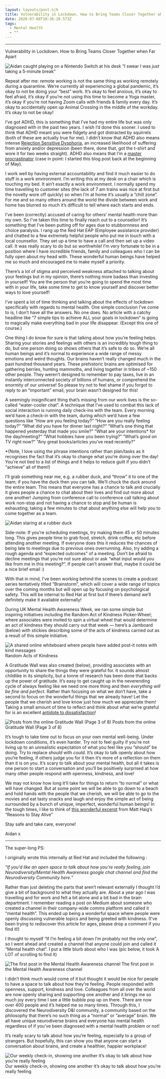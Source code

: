```yaml
---
layout: layouts/post.njk
title: Vulnerability in Lockdown. How to Bring Teams Closer Together when Far Apart
date: 2020-07-08T10:36:20.573Z
tags:
  - Mental Health
  - ""
---
```

- - -

Vulnerability in Lockdown. How to Bring Teams Closer Together when Far Apart

![Aidan caught playing on a Nintendo Switch at his desk](https://cdn-images-1.medium.com/max/800/0*68qwS8PsSVJ9dtNd) “I swear I was *just* taking a 5-minute break”

Repeat after me: remote working is not the same thing as working remotely during a quarantine. We’re currently all experiencing a global pandemic, it’s okay to not be doing your “best” work. It’s okay to feel anxious, it’s okay to feel afraid, it’s okay if you’re not using this time to become a Yoga master, it’s okay if you’re not having Zoom calls with friends & family every day. It’s okay to accidentally open up Animal Crossing in the middle of the workday. It’s okay to not be okay!

I’ve got ADHD, this is something that I’ve had my entire life but was only diagnosed with in the past two years. I wish I’d done this sooner. I used to think that ADHD meant you were fidgety and got distracted by squirrels (both of these are actually true for me). I didn’t know that ADHD also means intense [Rejection Sensitive Dysphoria](https://www.additudemag.com/rejection-sensitive-dysphoria-and-adhd/), an increased likelihood of suffering from anxiety and/or depression (been there, done that, got the t-shirt and wore it for two weeks straight). ADHD also means that I’m a [master procrastinator](https://www.youtube.com/watch?v=arj7oStGLkU) (case in point: I started this blog post back at the beginning of May).

I work well by having external accountability and find it much easier to do stuff in a work environment. I’m writing this at my desk on a chair which is touching my bed. It ain’t exactly a work environment. I normally spend my time travelling to customer sites (the lack of 7 am trains was nice at first but the novelty wore off quickly) so when I’m at home it’s usually a “chill zone”. For me and so many others around the world the divide between work and home has blurred so much it’s difficult to tell where each starts and ends.

I’ve been (correctly) accused of caring for others’ mental health more than my own. So I’ve taken this time to finally reach out to a counsellor! It’s something that I’ve been putting off for ages due to stubbornness and choice paralysis. I rang up the Red Hat EAP (Employee assistance provider) and chatted to a few extremely helpful people who put me in touch with a local counsellor. They set up a time to have a call and then set up a video call. It was really scary to do but so worthwhile! I’m very fortunate to be in a position where I have incredible friends, family and colleagues who I can be fully open about my head with. These wonderful human beings have helped me so much and encouraged me to make myself a priority.

There’s a lot of stigma and perceived weakness attached to talking about your feelings but in my opinion, there’s nothing more badass than investing in yourself! You are the person that you’re going to spend the most time with in your life, take some time to get to know yourself and discover better ways to love yourself!

I’ve spent a lot of time thinking and talking about the effects of lockdown specifically with regards to mental health. One simple conclusion I’ve come to is, I don’t have all the answers. No one does. No article with a catchy headline like “7 simple tips to achieve ALL your goals in lockdown” is going to magically make everything bad in your life disappear. (Except this one of course.)

One thing I do know for sure is that talking about how you’re feeling helps. Sharing your stories and feelings with others is an incredibly tough thing to do, but one person doing so shows others that it’s safe to do so. We’re all human beings and it’s normal to experience a wide range of messy emotions and weird thoughts. Our brains haven’t really changed much in the past hundred thousand years. These prehistoric brains are optimised for gathering berries, hunting mammoths, and living together in tribes of ~150 other people. They weren’t designed to remember to pay taxes, live in an instantly interconnected society of billions of humans, or comprehend the enormity of our universe! So please try not to feel shame if you forgot to reply to an “important” email, your brain wasn’t designed for this!

A seemingly insignificant thing that’s missing from our work lives is the so-called “water-cooler chat”. A technique that I’ve used to combat this lack of social interaction is running daily check-ins with the team. Every morning we’d have a check-in with the team, during which we’d have a few questions like “How are you feeling today?” “How are you really feeling today?” “What did you have for dinner last night?” “What’s one thing that happened yesterday that made you smile?” “What are your intentions* for the day/meeting?” “What hobbies have you been trying?” “What’s good on TV right now?” “Any great books/articles you’ve read recently?”

\*(Note, I love using the phrase intentions rather than plan/tasks as it recognises the fact that it’s okay to change what you’re doing over the day! You’re not tied to a list of things and it helps to reduce guilt if you didn’t “achieve” all of them!)

I’ll grab something near me, e.g. a rubber duck, and “throw” it to one of the team; if you have the duck then you can talk. We’ll chuck the duck around the entire team. This means that everyone has a chance to talk and crucially it gives people a chance to chat about their lives and find out more about one another! Jumping from conference call to conference call talking about work non-stop and not having a chance to stop and be human is exhausting; taking a few minutes to chat about anything else will help you to come together as a team.

![Aidan staring at a rubber duck](https://cdn-images-1.medium.com/max/600/0*9XI4VjZz1BovXRWW)

Side-note: If you’re scheduling meetings, try making them 45 or 50 minutes long. This gives people time to grab food, stretch, drink coffee, etc before attending another meeting. If everyone does this it reduces the chances of being late to meetings due to previous ones overrunning. Also, try adding a rough agenda and “expected outcomes” of a meeting. Don’t be afraid to decline meetings that you’re not sure about or ask “what input would you like from me in this meeting?”. If people can’t answer that, maybe it could be a nice brief email :)

With that in mind, I’ve been working behind the scenes to create a podcast series tentatively titled “Brainstorm”, which will cover a wide range of topics over the coming months but will open up by focusing on psychological safety. This will be internal to Red Hat at first but if there’s demand we’ll definitely make it available externally!

During UK Mental Health Awareness Week, we ran some simple but inspiring initiatives including the Random Act of Kindness Picker-Wheel; where associates were invited to spin a virtual wheel that would determine an act of kindness they should carry out that week — here’s a Jamboard (below) with stickies describing some of the acts of kindness carried out as a result of this simple initiative.

![A shared online whiteboard where people have added post-it notes with kind messages](https://cdn-images-1.medium.com/max/800/0*UxX99prVhJlM0B4o)
Random Acts of Kindness

A Gratitude Wall was also created (below), providing associates with an opportunity to share the things they were grateful for. It sounds almost childlike in its simplicity, but a tonne of research has been done that backs up the power of gratitude. It’s easy to get caught up in the neverending cycle of always feeling like we need one more thing and then *everything will be fine and perfect.* Rather than focusing on what we don’t have, take a second to focus on the wonderful things that we already have! Let the people that we cherish and love know just how much we appreciate them! Taking a small amount of time to reflect and think about what we’re grateful for is an excellent [antidote to dissatisfaction](https://www.youtube.com/watch?v=WPPPFqsECz0)!

![Posts from the online Gratitude Wall (Page 3 of 8)](https://cdn-images-1.medium.com/max/800/0*0vOJSYmNFlvipGWe)
Posts from the online Gratitude Wall (Page 3 of 8)

It’s tough to take time out to focus on your own mental well-being. Under lockdown conditions, it’s even harder. Try not to feel guilty if you’re not living up to an unrealistic expectation of what you feel like you “should” be doing. Try to replace *should* with *could*. It’s okay to talk openly about how you’re feeling, if others judge you for it then it’s more of a reflection on them than it is on you. It’s scary to talk about your mental health, but all it takes is one person to start a conversation and you’ll be positively surprised at how many other people respond with openness, kindness, and love!

We may not know how long it’ll take for things to return “to normal” or what will have changed. But at some point we will be able to go down to a beach and hold hands with the people that we cherish, we will be able to go to the movies and eat tasty snacks and laugh and enjoy the simple act of being surrounded by a bunch of unique, imperfect, wonderful human beings! In the tough times, I like to think of [this wonderful excerpt](https://twitter.com/jamietworkowski/status/723957291653812224) from Matt Haig’s “Reasons to Stay Alive”

Stay safe and take care, everyone!

Aidan x

- - -

The super-long PS:

I originally wrote this internally at Red Hat and included the following :

“*If you’d like an open space to talk about how you’re really feeling, join Neurodiversity/Mental Health Awareness google chat channel and find the Neurodiversity Community here.*”

Rather than just deleting the parts that aren’t relevant externally I thought I’d give a bit of background to what they actually are. About a year ago I was travelling and for work and felt a bit alone and a bit bad in the brain department. I remember reading a post on Medium about someone who created a channel in their company-wide comms platform and called it “mental health”. This ended up being a wonderful space where people were openly discussing vulnerable topics and being greeted with kindness. (I’ve been trying to rediscover this article for ages, please drop a comment if you find it!)

I thought to myself “If I’m feeling a bit down I’m probably not the only one”, so I went ahead and created a channel that anyone could join and called it “Mental health chat”. I put a little blurb about who I was (pic below, it took A LOT of scrolling to find it)

![The first post in the Mental Health Awareness channel](https://cdn-images-1.medium.com/max/800/0*JJPhANPSi2egj9Bm)
The first post in the Mental Health Awareness channel

I didn’t think much would come of it but thought it would be nice for people to have a space to talk about how they’re feeling. People responded with openness, support, kindness and love. Colleagues from all over the world are now openly sharing and supporting one another and it brings me so much joy every time I see a little bubble pop up on there. There are now over 400 people and it’s helped me so many times. Through this, I discovered the Neurodiversity D&I community, a community based on the philosophy that there’s no such thing as a “normal” or “average” brain. We all have unique neurodiverse brains and everyone has mental health regardless of if you’ve been diagnosed with a mental health problem or not!

It’s really scary to talk about how you’re feeling, especially to a group of strangers. But hopefully, this can show you that anyone can start a conversation about brains, and create a healthier, happier workplace!

![Our weekly check-in, showing one another it’s okay to talk about how you’re really feeling](https://cdn-images-1.medium.com/max/800/0*cf6oy5yhRirwKQND)
Our weekly check-in, showing one another it’s okay to talk about how you’re really feeling